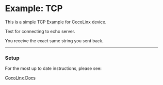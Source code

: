 # Example: TCP

This is a simple TCP Example for CocoLinx device.

Test for connecting to echo server.

You receive the exact same string you sent back.

-----
### Setup
For the most up to date instructions, please see:

[CocoLinx Docs]()
